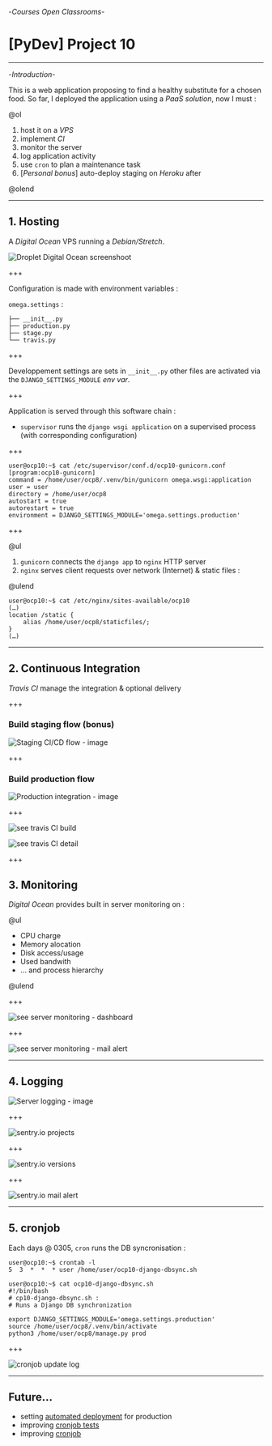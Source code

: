 -_Courses Open Classrooms_-

# [PyDev] Project 10

---

-_Introduction_-

This is a web application proposing to find a healthy substitute for a chosen food. So far, I deployed the application using a _PaaS solution_, now I must :

@ol

1. host it on a _VPS_
1. implement _CI_
1. monitor the server
1. log application activity
1. use `cron` to plan a maintenance task
1. [_Personal bonus_] auto-deploy staging  on _Heroku_ after

@olend

---

## 1. Hosting

A _Digital Ocean_ VPS running a _Debian/Stretch_.

![Droplet Digital Ocean screenshoot](doc/img/30-do-dropplet.png)

+++

Configuration is made with environment variables :

`omega.settings` :

    ├── __init__.py
    ├── production.py
    ├── stage.py
    └── travis.py

+++

Developpement settings are sets  in `__init__.py` other files are activated via the `DJANGO_SETTINGS_MODULE` _env var_.

+++

Application is served through this software chain :

* `supervisor` runs the `django wsgi application` on a supervised process (with corresponding configuration)

+++

```shell
user@ocp10:~$ cat /etc/supervisor/conf.d/ocp10-gunicorn.conf
[program:ocp10-gunicorn]
command = /home/user/ocp8/.venv/bin/gunicorn omega.wsgi:application
user = user
directory = /home/user/ocp8
autostart = true
autorestart = true
environment = DJANGO_SETTINGS_MODULE='omega.settings.production'
```
+++

@ul

1. `gunicorn` connects the `django app` to `nginx` HTTP server
2. `nginx` serves client requests over network (Internet) & static files :

@ulend

```shell
user@ocp10:~$ cat /etc/nginx/sites-available/ocp10
(…)
location /static {
    alias /home/user/ocp8/staticfiles/;
}
(…)
```
---

## 2. Continuous Integration

_Travis CI_ manage the integration & optional delivery

+++

### Build staging flow (bonus)

![Staging CI/CD flow - image][imgstaging]

+++

### Build production flow

![Production integration - image][imgproduction]

+++

![see `travis CI` build][imgtravis1]

![see `travis CI` detail][imgtravis2]

+++

## 3. Monitoring

_Digital Ocean_ provides built in server monitoring on :

@ul

* CPU charge
* Memory alocation
* Disk access/usage
* Used bandwith
* … and process hierarchy

@ulend

+++

![see server monitoring - dashboard][imgmonit1]

+++

![see server monitoring - mail alert][imgmonit2]

---

## 4. Logging

![Server logging - image][imglogging2]

+++

![`sentry.io` projects][imglogging1]

+++

![`sentry.io` versions][imglogging3]

+++

![`sentry.io` mail alert][imglogging4]

---

## 5. cronjob

Each days @ 0305, `cron` runs the DB syncronisation :

```shell
user@ocp10:~$ crontab -l
5  3  *  *  * user /home/user/ocp10-django-dbsync.sh

user@ocp10:~$ cat ocp10-django-dbsync.sh
#!/bin/bash
# cp10-django-dbsync.sh :
# Runs a Django DB synchronization

export DJANGO_SETTINGS_MODULE='omega.settings.production'
source /home/user/ocp8/.venv/bin/activate
python3 /home/user/ocp8/manage.py prod
```
+++

![`cronjob` update log][imgcronjob2]

---

## Future…

* setting [automated deployment][68] for production
* improving [cronjob tests][65]
* improving [cronjob][44]

[44]: https://github.com/freezed/ocp8/issues/44
[65]: https://github.com/freezed/ocp8/issues/65
[68]: https://github.com/freezed/ocp8/issues/68

[imgcronjob1]: https://raw.githubusercontent.com/freezed/ocp8/wip-doc/doc/img/51-cronjob.jpg "Click to see screenshot"
[imgcronjob2]: https://raw.githubusercontent.com/freezed/ocp8/wip-doc/doc/img/52-cronjob.jpg "Click to see screenshot"
[imglogging1]: https://raw.githubusercontent.com/freezed/ocp8/wip-doc/doc/img/41-sentry-projects.png "Click to see screenshot"
[imglogging2]: https://raw.githubusercontent.com/freezed/ocp8/wip-doc/doc/img/42-sentry-issues.png "Click to see screenshot"
[imglogging3]: https://raw.githubusercontent.com/freezed/ocp8/wip-doc/doc/img/43-sentry-version.png "Click to see screenshot"
[imglogging4]: https://raw.githubusercontent.com/freezed/ocp8/wip-doc/doc/img/44-sentry-mail.jpg "Click to see screenshot"
[imgmonit1]: https://raw.githubusercontent.com/freezed/ocp8/wip-doc/doc/img/31-do-monit.jpg "Click to see screenshot"
[imgmonit2]: https://raw.githubusercontent.com/freezed/ocp8/wip-doc/doc/img/32-do-monit.jpg "Click to see screenshot"
[imgnginx]: https://raw.githubusercontent.com/freezed/ocp8/wip-doc/doc/img/12-nginx.jpg "Click to see screenshot"
[imgproduction]: https://raw.githubusercontent.com/freezed/ocp8/wip-doc/doc/img/21-build-flow-production.jpg
[imgstaging]: https://raw.githubusercontent.com/freezed/ocp8/wip-doc/doc/img/22-build-flow-staging.jpg
[imgsupervisor]: https://raw.githubusercontent.com/freezed/ocp8/wip-doc/doc/img/11-supervisor.jpg "Click to see screenshot"
[imgtravis1]: https://raw.githubusercontent.com/freezed/ocp8/wip-doc/doc/img/23-travis-builds.jpg "Click to see screenshot"
[imgtravis2]: https://raw.githubusercontent.com/freezed/ocp8/wip-doc/doc/img/24-travis-details.jpg "Click to see screenshot"
